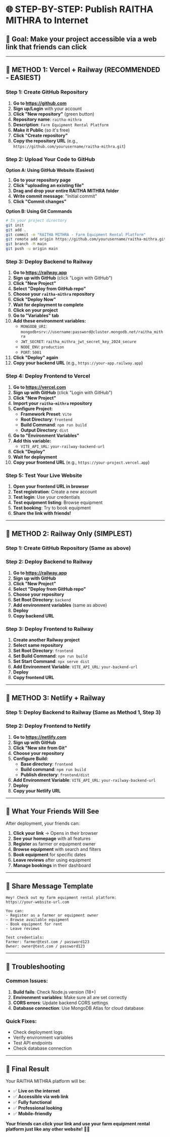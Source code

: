 # 🌐 STEP-BY-STEP: Publish RAITHA MITHRA to Internet

## 🎯 Goal: Make your project accessible via a web link that friends can click

---

## 🚀 METHOD 1: Vercel + Railway (RECOMMENDED - EASIEST)

### Step 1: Create GitHub Repository

1. **Go to https://github.com**
2. **Sign up/Login** with your account
3. **Click "New repository"** (green button)
4. **Repository name**: `raitha-mithra`
5. **Description**: `Farm Equipment Rental Platform`
6. **Make it Public** (so it's free)
7. **Click "Create repository"**
8. **Copy the repository URL** (e.g., `https://github.com/yourusername/raitha-mithra.git`)

### Step 2: Upload Your Code to GitHub

**Option A: Using GitHub Website (Easiest)**
1. **Go to your repository page**
2. **Click "uploading an existing file"**
3. **Drag and drop your entire RAITHA MITHRA folder**
4. **Write commit message**: "Initial commit"
5. **Click "Commit changes"**

**Option B: Using Git Commands**
```bash
# In your project directory
git init
git add .
git commit -m "RAITHA MITHRA - Farm Equipment Rental Platform"
git remote add origin https://github.com/yourusername/raitha-mithra.git
git branch -M main
git push -u origin main
```

### Step 3: Deploy Backend to Railway

1. **Go to https://railway.app**
2. **Sign up with GitHub** (click "Login with GitHub")
3. **Click "New Project"**
4. **Select "Deploy from GitHub repo"**
5. **Choose your `raitha-mithra` repository**
6. **Click "Deploy Now"**
7. **Wait for deployment to complete**
8. **Click on your project**
9. **Go to "Variables" tab**
10. **Add these environment variables:**
    - `MONGODB_URI`: `mongodb+srv://username:password@cluster.mongodb.net/raitha_mithra`
    - `JWT_SECRET`: `raitha_mithra_jwt_secret_key_2024_secure`
    - `NODE_ENV`: `production`
    - `PORT`: `5001`
11. **Click "Deploy" again**
12. **Copy your backend URL** (e.g., `https://your-app.railway.app`)

### Step 4: Deploy Frontend to Vercel

1. **Go to https://vercel.com**
2. **Sign up with GitHub** (click "Login with GitHub")
3. **Click "New Project"**
4. **Import your `raitha-mithra` repository**
5. **Configure Project:**
   - **Framework Preset**: `Vite`
   - **Root Directory**: `frontend`
   - **Build Command**: `npm run build`
   - **Output Directory**: `dist`
6. **Go to "Environment Variables"**
7. **Add this variable:**
   - `VITE_API_URL`: `your-railway-backend-url`
8. **Click "Deploy"**
9. **Wait for deployment**
10. **Copy your frontend URL** (e.g., `https://your-project.vercel.app`)

### Step 5: Test Your Live Website

1. **Open your frontend URL in browser**
2. **Test registration**: Create a new account
3. **Test login**: Use your credentials
4. **Test equipment listing**: Browse equipment
5. **Test booking**: Try to book equipment
6. **Share the link with friends!**

---

## 🚀 METHOD 2: Railway Only (SIMPLEST)

### Step 1: Create GitHub Repository (Same as above)

### Step 2: Deploy Backend to Railway

1. **Go to https://railway.app**
2. **Sign up with GitHub**
3. **Click "New Project"**
4. **Select "Deploy from GitHub repo"**
5. **Choose your repository**
6. **Set Root Directory**: `backend`
7. **Add environment variables** (same as above)
8. **Deploy**
9. **Copy backend URL**

### Step 3: Deploy Frontend to Railway

1. **Create another Railway project**
2. **Select same repository**
3. **Set Root Directory**: `frontend`
4. **Set Build Command**: `npm run build`
5. **Set Start Command**: `npx serve dist`
6. **Add Environment Variable**: `VITE_API_URL`: `your-backend-url`
7. **Deploy**
8. **Copy frontend URL**

---

## 🚀 METHOD 3: Netlify + Railway

### Step 1: Deploy Backend to Railway (Same as Method 1, Step 3)

### Step 2: Deploy Frontend to Netlify

1. **Go to https://netlify.com**
2. **Sign up with GitHub**
3. **Click "New site from Git"**
4. **Choose your repository**
5. **Configure Build:**
   - **Base directory**: `frontend`
   - **Build command**: `npm run build`
   - **Publish directory**: `frontend/dist`
6. **Add Environment Variable**: `VITE_API_URL`: `your-railway-backend-url`
7. **Deploy**
8. **Copy your Netlify URL**

---

## 📱 What Your Friends Will See

After deployment, your friends can:

1. **Click your link** → Opens in their browser
2. **See your homepage** with all features
3. **Register** as farmer or equipment owner
4. **Browse equipment** with search and filters
5. **Book equipment** for specific dates
6. **Leave reviews** after using equipment
7. **Manage bookings** in their dashboard

---

## 🎯 Share Message Template

```
Hey! Check out my farm equipment rental platform:
https://your-website-url.com

You can:
- Register as a farmer or equipment owner
- Browse available equipment
- Book equipment for rent
- Leave reviews

Test credentials:
Farmer: farmer@test.com / password123
Owner: owner@test.com / password123
```

---

## 🔧 Troubleshooting

### Common Issues:

1. **Build fails**: Check Node.js version (18+)
2. **Environment variables**: Make sure all are set correctly
3. **CORS errors**: Update backend CORS settings
4. **Database connection**: Use MongoDB Atlas for cloud database

### Quick Fixes:
- Check deployment logs
- Verify environment variables
- Test API endpoints
- Check database connection

---

## 🎉 Final Result

Your RAITHA MITHRA platform will be:
- ✅ **Live on the internet**
- ✅ **Accessible via web link**
- ✅ **Fully functional**
- ✅ **Professional looking**
- ✅ **Mobile-friendly**

**Your friends can click your link and use your farm equipment rental platform just like any other website!** 🚜🌾
